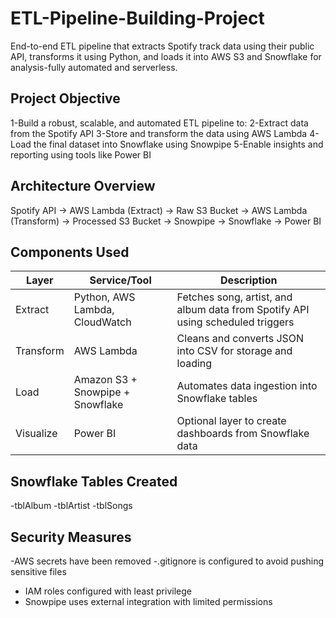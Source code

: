 # ETL-Pipeline-Building-Project
End-to-end ETL pipeline that extracts Spotify track data using their public API, transforms it using Python, and loads it into AWS S3 and Snowflake for analysis-fully automated and serverless.

 ## Project Objective
1-Build a robust, scalable, and automated ETL pipeline to:
2-Extract data from the Spotify API
3-Store and transform the data using AWS Lambda
4-Load the final dataset into Snowflake using Snowpipe
5-Enable insights and reporting using tools like Power BI

## Architecture Overview
Spotify API → AWS Lambda (Extract) → Raw S3 Bucket 
            → AWS Lambda (Transform) → Processed S3 Bucket 
            → Snowpipe → Snowflake → Power BI

            
## Components Used
| Layer         | Service/Tool                     | Description                                                                    |
| ------------- | -------------------------------- | ------------------------------------------------------------------------------ |
|  Extract      | Python, AWS Lambda, CloudWatch   | Fetches song, artist, and album data from Spotify API using scheduled triggers |
|  Transform    | AWS Lambda                       | Cleans and converts JSON into CSV for storage and loading                      |
|   Load        | Amazon S3 + Snowpipe + Snowflake | Automates data ingestion into Snowflake tables                                 |
|   Visualize   | Power BI                         | Optional layer to create dashboards from Snowflake data                        |


## Snowflake Tables Created
-tblAlbum
-tblArtist
-tblSongs

## Security Measures
-AWS secrets have been removed
-.gitignore is configured to avoid pushing sensitive files
- IAM roles configured with least privilege
- Snowpipe uses external integration with limited permissions

